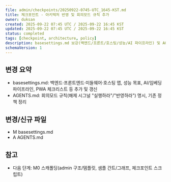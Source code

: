 ```yaml
---
file: admin/checkpoints/20250922-0745-UTC_1645-KST.md
title: 체크포인트 - 아키텍처 반영 및 회의모드 규칙 추가
owner: duksan
created: 2025-09-22 07:45 UTC / 2025-09-22 16:45 KST
updated: 2025-09-22 07:45 UTC / 2025-09-22 16:45 KST
status: completed
tags: [checkpoint, architecture, policy]
description: basesettings.md 보강(백엔드/프론트/호스팅/성능/AI 파이프라인) 및 AGENTS.md 회의모드 규칙 추가
schemaVersion: 1
---
```


## 변경 요약
- basesettings.md: 백엔드·프론트엔드·미들웨어·호스팅 맵, 성능 목표, AI/임베딩 파이프라인, PWA 체크리스트 등 추가 및 갱신
- AGENTS.md: 회의모드 규칙(해제 시그널 "실행하라"/"반영하라") 명시, 기존 정책 정리

## 변경/신규 파일
- M basesettings.md
- A AGENTS.md

## 참고
- 다음 단계: M0 스캐폴딩(admin 구조/템플릿, 샘플 간트/그래프, 체크포인트 스크립트)
